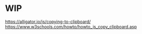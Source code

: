 # WIP
https://alligator.io/js/copying-to-clipboard/
https://www.w3schools.com/howto/howto_js_copy_clipboard.asp
